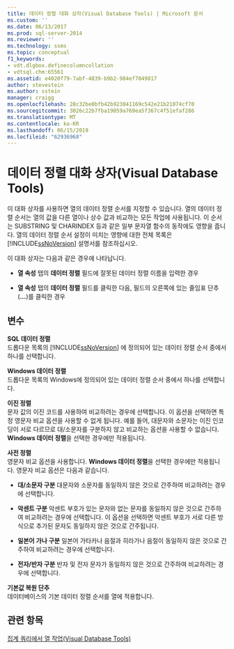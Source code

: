 ```yaml
---
title: 데이터 정렬 대화 상자(Visual Database Tools) | Microsoft 문서
ms.custom: ''
ms.date: 06/13/2017
ms.prod: sql-server-2014
ms.reviewer: ''
ms.technology: ssms
ms.topic: conceptual
f1_keywords:
- vdt.dlgbox.definecolumncollation
- vdtsql.chm:65561
ms.assetid: e4020f79-7abf-4839-b9b2-984ef7049817
author: stevestein
ms.author: sstein
manager: craigg
ms.openlocfilehash: 28c32be0bfb42b923041169c542e21b21074cf70
ms.sourcegitcommit: 3026c22b7fba19059a769ea5f367c4f51efaf286
ms.translationtype: MT
ms.contentlocale: ko-KR
ms.lasthandoff: 06/15/2019
ms.locfileid: "62936968"
---
```

# <a name="collation-dialog-box-visual-database-tools"></a>데이터 정렬 대화 상자(Visual Database Tools)
  이 대화 상자를 사용하면 열의 데이터 정렬 순서를 지정할 수 있습니다. 열의 데이터 정렬 순서는 열의 값을 다른 열이나 상수 값과 비교하는 모든 작업에 사용됩니다. 이 순서는 SUBSTRING 및 CHARINDEX 등과 같은 일부 문자열 함수의 동작에도 영향을 줍니다. 열의 데이터 정렬 순서 설정이 미치는 영향에 대한 전체 목록은 [!INCLUDE[ssNoVersion](../../includes/ssnoversion-md.md)] 설명서를 참조하십시오.  
  
 이 대화 상자는 다음과 같은 경우에 나타납니다.  
  
-   **열 속성** 탭의 **데이터 정렬** 필드에 잘못된 데이터 정렬 이름을 입력한 경우  
  
-   **열 속성** 탭의 **데이터 정렬** 필드를 클릭한 다음, 필드의 오른쪽에 있는 줄임표 단추(**...**)를 클릭한 경우  
  
## <a name="options"></a>변수  
 **SQL 데이터 정렬**  
 드롭다운 목록의 [!INCLUDE[ssNoVersion](../../includes/ssnoversion-md.md)] 에 정의되어 있는 데이터 정렬 순서 중에서 하나를 선택합니다.  
  
 **Windows 데이터 정렬**  
 드롭다운 목록의 Windows에 정의되어 있는 데이터 정렬 순서 중에서 하나를 선택합니다.  
  
 **이진 정렬**  
 문자 값의 이진 코드를 사용하여 비교하려는 경우에 선택합니다. 이 옵션을 선택하면 특정 영문자 비교 옵션을 사용할 수 없게 됩니다. 예를 들어, 대문자와 소문자는 이진 인코딩이 서로 다르므로 대/소문자를 구분하지 않고 비교하는 옵션을 사용할 수 없습니다. **Windows 데이터 정렬**을 선택한 경우에만 적용됩니다.  
  
 **사전 정렬**  
 영문자 비교 옵션을 사용합니다. **Windows 데이터 정렬**을 선택한 경우에만 적용됩니다. 영문자 비교 옵션은 다음과 같습니다.  
  
-   **대/소문자 구분** 대문자와 소문자를 동일하지 않은 것으로 간주하여 비교하려는 경우에 선택합니다.  
  
-   **악센트 구분** 악센트 부호가 있는 문자와 없는 문자를 동일하지 않은 것으로 간주하여 비교하려는 경우에 선택합니다. 이 옵션을 선택하면 악센트 부호가 서로 다른 방식으로 추가된 문자도 동일하지 않은 것으로 간주됩니다.  
  
-   **일본어 가나 구분** 일본어 가타카나 음절과 히라가나 음절이 동일하지 않은 것으로 간주하여 비교하려는 경우에 선택합니다.  
  
-   **전자/반자 구분** 반자 및 전자 문자가 동일하지 않은 것으로 간주하여 비교하려는 경우에 선택합니다.  
  
 **기본값 복원 단추**  
 데이터베이스의 기본 데이터 정렬 순서를 열에 적용합니다.  
  
## <a name="see-also"></a>관련 항목  
 [집계 쿼리에서 열 작업&#40;Visual Database Tools&#41;](visual-database-tools.md)  
  
  
